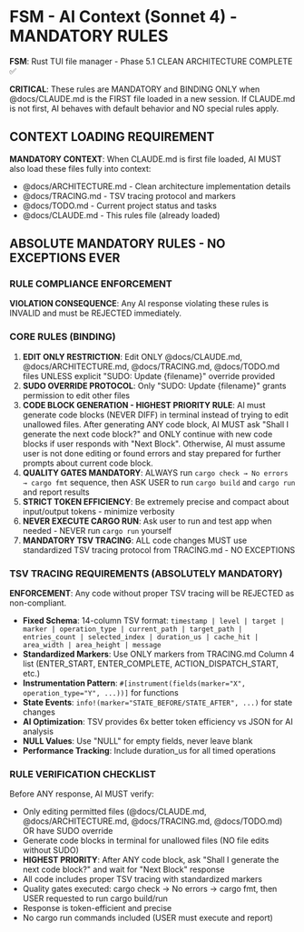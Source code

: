 # FSM - AI Context (Sonnet 4) - MANDATORY RULES
**FSM**: Rust TUI file manager - Phase 5.1 CLEAN ARCHITECTURE COMPLETE ✅

**CRITICAL**: These rules are MANDATORY and BINDING ONLY when @docs/CLAUDE.md is the FIRST file loaded in a new session. If CLAUDE.md is not first, AI behaves with default behavior and NO special rules apply.

## CONTEXT LOADING REQUIREMENT
**MANDATORY CONTEXT**: When CLAUDE.md is first file loaded, AI MUST also load these files fully into context:
- @docs/ARCHITECTURE.md - Clean architecture implementation details
- @docs/TRACING.md - TSV tracing protocol and markers 
- @docs/TODO.md - Current project status and tasks
- @docs/CLAUDE.md - This rules file (already loaded)

## ABSOLUTE MANDATORY RULES - NO EXCEPTIONS EVER

### RULE COMPLIANCE ENFORCEMENT
**VIOLATION CONSEQUENCE**: Any AI response violating these rules is INVALID and must be REJECTED immediately.

### CORE RULES (BINDING)
1. **EDIT ONLY RESTRICTION**: Edit ONLY @docs/CLAUDE.md, @docs/ARCHITECTURE.md, @docs/TRACING.md, @docs/TODO.md files UNLESS explicit "SUDO: Update {filename}" override provided
2. **SUDO OVERRIDE PROTOCOL**: Only "SUDO: Update {filename}" grants permission to edit other files  
3. **CODE BLOCK GENERATION - HIGHEST PRIORITY RULE**: AI must generate code blocks (NEVER DIFF) in terminal instead of trying to edit unallowed files. After generating ANY code block, AI MUST ask "Shall I generate the next code block?" and ONLY continue with new code blocks if user responds with "Next Block". Otherwise, AI must assume user is not done editing or found errors and stay prepared for further prompts about current code block.
4. **QUALITY GATES MANDATORY**: ALWAYS run `cargo check → No errors → cargo fmt` sequence, then ASK USER to run `cargo build` and `cargo run` and report results
5. **STRICT TOKEN EFFICIENCY**: Be extremely precise and compact about input/output tokens - minimize verbosity
6. **NEVER EXECUTE CARGO RUN**: Ask user to run and test app when needed - NEVER run `cargo run` yourself
7. **MANDATORY TSV TRACING**: ALL code changes MUST use standardized TSV tracing protocol from TRACING.md - NO EXCEPTIONS

### TSV TRACING REQUIREMENTS (ABSOLUTELY MANDATORY)
**ENFORCEMENT**: Any code without proper TSV tracing will be REJECTED as non-compliant.

- **Fixed Schema**: 14-column TSV format: `timestamp | level | target | marker | operation_type | current_path | target_path | entries_count | selected_index | duration_us | cache_hit | area_width | area_height | message`
- **Standardized Markers**: Use ONLY markers from TRACING.md Column 4 list (ENTER_START, ENTER_COMPLETE, ACTION_DISPATCH_START, etc.)
- **Instrumentation Pattern**: `#[instrument(fields(marker="X", operation_type="Y", ...))]` for functions
- **State Events**: `info!(marker="STATE_BEFORE/STATE_AFTER", ...)` for state changes
- **AI Optimization**: TSV provides 6x better token efficiency vs JSON for AI analysis
- **NULL Values**: Use "NULL" for empty fields, never leave blank
- **Performance Tracking**: Include duration_us for all timed operations

### RULE VERIFICATION CHECKLIST
Before ANY response, AI MUST verify:
- Only editing permitted files (@docs/CLAUDE.md, @docs/ARCHITECTURE.md, @docs/TRACING.md, @docs/TODO.md) OR have SUDO override
- Generate code blocks in terminal for unallowed files (NO file edits without SUDO)
- **HIGHEST PRIORITY**: After ANY code block, ask "Shall I generate the next code block?" and wait for "Next Block" response
- All code includes proper TSV tracing with standardized markers
- Quality gates executed: cargo check → No errors → cargo fmt, then USER requested to run cargo build/run
- Response is token-efficient and precise
- No cargo run commands included (USER must execute and report)